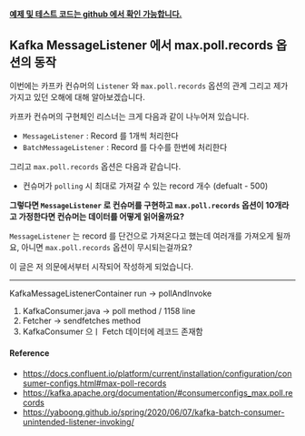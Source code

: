 #### [**예제 및 테스트 코드는 github 에서 확인 가능합니다.**](https://github.com/limwoobin/blog-code-example/tree/master/kafka-record-example)

## Kafka MessageListener 에서 max.poll.records 옵션의 동작

이번에는 카프카 컨슈머의 `Listener` 와 `max.poll.records` 옵션의 관계 그리고 제가 가지고 있던 오해에 대해 알아보겠습니다.

카프카 컨슈머의 구현체인 리스너는 크게 다음과 같이 나누어져 있습니다.
- `MessageListener` : Record 를 1개씩 처리한다
- `BatchMessageListener` : Record 를 다수를 한번에 처리한다

그리고 `max.poll.records` 옵션은 다음과 같습니다.
- 컨슈머가 `polling` 시 최대로 가져갈 수 있는 record 개수 (defualt - 500)


__그렇다면 `MessageListener` 로 컨슈머를 구현하고 `max.poll.records` 옵션이 10개라고 가정한다면 컨슈머는 데이터를 어떻게 읽어올까요?__  

`MessageListener` 는 record 를 단건으로 가져온다고 했는데 여러개를 가져오게 될까요, 아니면 `max.poll.records` 옵션이 무시되는걸까요?  

이 글은 저 의문에서부터 시작되어 작성하게 되었습니다.

<hr>

KafkaMessageListenerContainer run -> pollAndInvoke

1. KafkaConsumer.java -> poll method / 1158 line
2. Fetcher -> sendfetches method
3. KafkaConsumer 으ㅣ Fetch 데이터에 레코드 존재함

#### __Reference__

- https://docs.confluent.io/platform/current/installation/configuration/consumer-configs.html#max-poll-records
- https://kafka.apache.org/documentation/#consumerconfigs_max.poll.records
- https://yaboong.github.io/spring/2020/06/07/kafka-batch-consumer-unintended-listener-invoking/